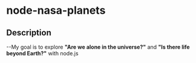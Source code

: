 # node-nasa-planets

## Description

--My goal is to explore **"Are we alone in the universe?"** and **"Is there life beyond Earth?"** with node.js 